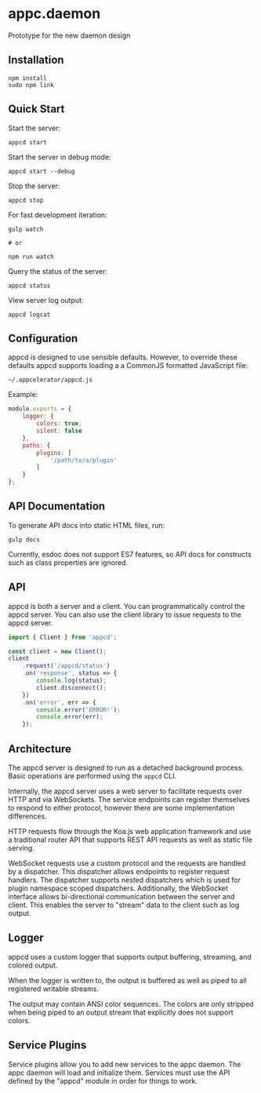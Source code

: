 # appc.daemon

Prototype for the new daemon design

## Installation

	npm install
	sudo npm link

## Quick Start

Start the server:

	appcd start

Start the server in debug mode:

	appcd start --debug

Stop the server:

	appcd stop

For fast development iteration:

	gulp watch

	# or

	npm run watch

Query the status of the server:

	appcd status

View server log output:

	appcd logcat

## Configuration

appcd is designed to use sensible defaults. However, to override these defaults
appcd supports loading a a CommonJS formatted JavaScript file:

	~/.appcelerator/appcd.js

Example:

```javascript
module.exports = {
	logger: {
		colors: true,
		silent: false
	},
	paths: {
		plugins: [
			'/path/to/a/plugin'
		]
	}
};
```

## API Documentation

To generate API docs into static HTML files, run:

	gulp docs

Currently, esdoc does not support ES7 features, so API docs for constructs such
as class properties are ignored.

## API

appcd is both a server and a client. You can programmatically control the appcd
server. You can also use the client library to issue requests to the appcd
server.

```javascript
import { Client } from 'appcd';

const client = new Client();
client
	.request('/appcd/status')
	.on('response', status => {
		console.log(status);
		client.disconnect();
	})
	.on('error', err => {
		console.error('ERROR!');
		console.error(err);
	});
```

## Architecture

The appcd server is designed to run as a detached background process. Basic
operations are performed using the `appcd` CLI.

Internally, the appcd server uses a web server to facilitate requests over HTTP
and via WebSockets. The service endpoints can register themselves to respond to
either protocol, however there are some implementation differences.

HTTP requests flow through the Koa.js web application framework and use a
traditional router API that supports REST API requests as well as static file
serving.

WebSocket requests use a custom protocol and the requests are handled by a
dispatcher. This dispatcher allows endpoints to register request handlers.
The dispatcher supports nested dispatchers which is used for plugin namespace
scoped dispatchers. Additionally, the WebSocket interface allows bi-directional
communication between the server and client. This enables the server to "stream"
data to the client such as log output.

## Logger

appcd uses a custom logger that supports output buffering, streaming, and
colored output.

When the logger is written to, the output is buffered as well as piped to all
registered writable streams.

The output may contain ANSI color sequences. The colors are only stripped when
being piped to an output stream that explicitly does not support colors.

## Service Plugins

Service plugins allow you to add new services to the appc daemon. The appc
daemon will load and initialize them. Services must use the API defined by
the "appcd" module in order for things to work.
